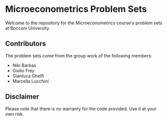 # Microeconometrics Problem Sets

Welcome to the repository for the Microeconometrics course's problem sets at Bocconi University.

## Contributors
The problem sets come from the group work of the following members:
- Niki Barbas
- Giulio Frey
- Gianluca Ghelfi
- Marcella Lucchini

## Disclaimer
Please note that there is no warranty for the code provided. Use it at your own risk. 
